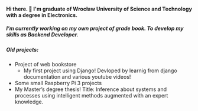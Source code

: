 #### Hi there. 👋 I'm graduate of Wrocław University of Science and Technology with a degree in Electronics.
##### I’m currently working on my own project of grade book. To develop my skills as Backend Developer.

##### Old projects:
- Project of web bookstore
  - My first project using Django! Devloped by learnig from django documentation and various youtube videos!
- Some small Raspberry Pi 3 projects
- My Master’s degree thesis! Title: Inference about systems and processes using intelligent methods augmented with an expert knowledge.

<!--
**MichalB136/MichalB136** is a ✨ _special_ ✨ repository because its `README.md` (this file) appears on your GitHub profile.

Here are some ideas to get you started:

- 🔭 I’m currently working on ...
- 🌱 I’m currently learning ...
- 👯 I’m looking to collaborate on ...
- 🤔 I’m looking for help with ...
- 💬 Ask me about ...
- 📫 How to reach me: ...
- 😄 Pronouns: ...
- ⚡ Fun fact: ...
-->
